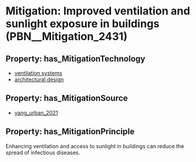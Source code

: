 # Mitigation: __Improved ventilation and sunlight exposure in buildings__ (PBN__Mitigation_2431)

## Property: has_MitigationTechnology

* [ventilation systems](../Technology/PBN__Technology_139)
* [architectural design](../Technology/PBN__Technology_3564)

## Property: has_MitigationSource

* [yang_urban_2021](../Article/PBN__Article_6)

## Property: has_MitigationPrinciple

Enhancing ventilation and access to sunlight in buildings can reduce the spread of infectious diseases.

